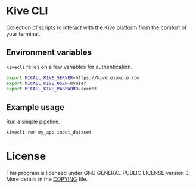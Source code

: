 
# Kive CLI

Collection of scripts to interact with the [Kive platform](https://github.com/cfe-lab/Kive) from the comfort of your terminal.

## Environment variables

`kivecli` relies on a few variables for authentication.

```bash
export MICALL_KIVE_SERVER=https://kive.example.com
export MICALL_KIVE_USER=myuser
export MICALL_KIVE_PASSWORD=secret
```

## Example usage

Run a simple pipeline:

```bash
kivecli run my_app input_dataset
```

# License

This program is licensed under GNU GENERAL PUBLIC LICENSE version 3.
More details in the [COPYING](./COPYING) file.
